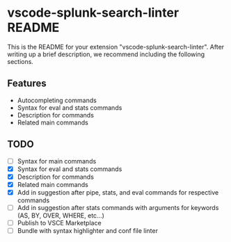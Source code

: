 # vscode-splunk-search-linter README

This is the README for your extension "vscode-splunk-search-linter". After writing up a brief description, we recommend including the following sections.

## Features

- Autocompleting commands
- Syntax for eval and stats commands
- Description for commands
- Related main commands

## TODO

- [ ] Syntax for main commands
- [X] Syntax for eval and stats commands
- [X] Description for commands
- [X] Related main commands
- [X] Add in suggestion after pipe, stats, and eval commands for respective commands
- [ ] Add in suggestion after stats commands with arguments for keywords (AS, BY, OVER, WHERE, etc...)
- [ ] Publish to VSCE Marketplace
- [ ] Bundle with syntax highlighter and conf file linter
